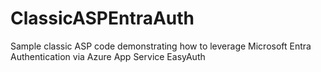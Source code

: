 # ClassicASPEntraAuth
Sample classic ASP code demonstrating how to leverage Microsoft Entra Authentication via Azure App Service EasyAuth
